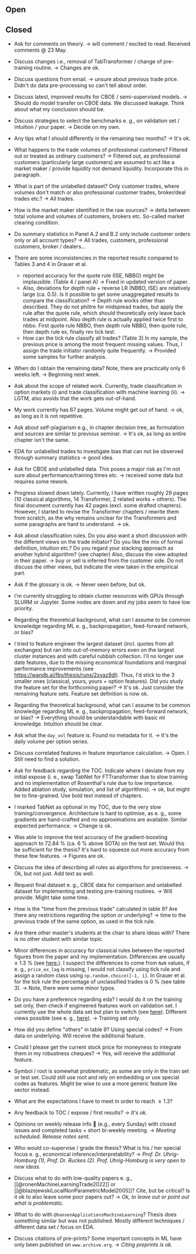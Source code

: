 ## Open

## Closed
- Ask for comments on theory. -> will comment / excited to read. Received comments @ 23 May.
- Discuss changes i.e., removal of TabTransformer / change of pre-training routine. -> Changes are ok.
- Discuss questions from email. -> unsure about previous trade price. Didn't do data pre-processing so can't tell about order.
- Discuss latest, improved results for CBOE / semi-supervised models. -> Should do model transfer on CBOE data. We discussed leakage. Think about what my conclusion should be.
- Discuss strategies to select the benchmarks e. g., on validation set / intuition / your paper. -> Decide on my own.
- Any tips what I should differently in the remaining two months? -> It's ok.
- What happens to the trade volumes of professional customers? Filtered out or treated as ordinary customers? -> Filtered out, as professional customers (particularly large customers) are assumed to act like a market maker / provide liquidity not demand liquidity. Incorporate this in paragraph.
- What is part of the unlabelled dataset? Only customer trades, where volumes don't match or also professional customer trades, broker/deal trades etc.? -> All trades.
- How is the market maker identified in the raw sources? -> delta between total volume and volumes of customers, brokers etc. So-called market clearing condition.
- Do summary statistics in Panel A.2 and B.2 only include customer orders only or all account types? -> All trades, customers, professional customers, broker / dealers...
- There are some inconsistencies in the reported results compared to Tables 3 and 4 in Grauer et al.
    - reported accuracy for the quote rule (ISE, NBBO) might be implausible. (Table 4 / panel A) -> Fixed in updated version of paper.
    - Also, deviations for depth rule + reverse LR (NBBO, ISE) are relatively large (ca. 0.5). Is it possible to get some unaggregated results to compare the classification? -> Depth rule works other than described. They do not philtre for midspread trades, but apply the rule after the quote rule, which should theoretically only leave back trades at midpoint. Also depth rule is actually applied twice first to nbbo. First quote rule NBBO, then depth rule NBBO, then quote rule, then depth rule ex, finally rev tick test.
    - How can the tick rule classify all trades? (Table 3) In my sample, the previous price is among the most frequent missing values. Thus, I assign the trade initiator randomly quite frequently. -> Provided some samples for further analysis.
- When do I obtain the remaining data? Note, there are practically only 6 weeks left. -> Beginning next week.
- Ask about the scope of related work. Currently, trade classification in option markets (i) and trade classification with machine learning (ii).  -> LGTM, also avoids that the work gets out-of-hand.
- My work currently has 67 pages. Volume might get out of hand. -> ok, as long as it is not repetitive.
- Ask about self-plagiarism e.g., in chapter decision tree, as formulation and sources are similar to previous seminar. -> It's ok, as long as entire chapter isn't the same.
- EDA for unlabelled trades to investigate bias that can not be observed through summary statistics -> good idea.
- Ask for CBOE and unlabelled data. This poses a major risk as I'm not sure about performance/training times etc. -> received some data but requires some rework.
- Progress slowed down lately. Currently, I have written roughly 29 pages (10 classical algorithms, 14 Transformer, 2 related works + others). The final document currently has 42 pages (excl. some drafted chapters). However, I started to revise the Transformer chapters / rewrite them from scratch, as the why remains unclear for the Transformers and some paragraphs are hard to understand. -> ok.
- Ask about classification rules. Do you also want a short discussion with the different views on the trade initiator? Do you like the mix of formal definition, intuition etc.? Do you regard your stacking approach as another hybrid algorithm? (see chapter) Also, discuss the view adopted in their paper. -> buy or sell is inferred from the customer side. Do not discuss the other views, but indicate the view taken in the empirical part.
- Ask if the glossary is ok. -> Never seen before, but ok.
- I'm currently struggling to obtain cluster resources with GPUs through SLURM or Jupyter. Some nodes are down and my jobs seem to have low priority. 
- Regarding the theoretical background, what can I assume to be common knowledge regarding ML e. g., backpropagation, feed-forward network, or bias?
- I tried to feature engineer the largest dataset (incl. quotes from all exchanges) but ran into out-of-memory errors even on the largest cluster instances and with careful rubbish collection. I'll no longer use date features, due to the missing economical foundations and marginal performance improvements (see https://wandb.ai/fbv/thesis/runs/2xvaz9dl). Thus, I'd stick to the 3 smaller ones (classical, yours, yours + option features). Did you study the feature set for the forthcoming paper? -> It's ok. Just consider the remaining feature sets. Feature set definition is now ok.
- Regarding the theoretical background, what can I assume to be common knowledge regarding ML e. g., backpropagation, feed-forward network, or bias? -> Everything should be understandable with basic ml knowledge. Intuition should be clear.
- Ask what the `day_vol` feature is. Found no metadata for it. -> It's the daily volume per option series. 
- Discuss correlated features in feature importance calculation. -> Open. I Still need to find a solution.
- Ask for feedback regarding the TOC. Indicate where I deviate from my initial expose (i. e., swap TabNet for FTTransformer due to slow training and no implementation of Rosenthal's rule due to low importance. Added ablation study, simulation, and list of algorithms). -> ok, but might be to fine-grained. Use bold text instead of chapters.
- I marked TabNet as optional in my TOC, due to the very slow training/convergence. Architecture is hard to optimise, as e. g., some gradients are hand-crafted and no approximations are available. Similar expected performance. -> Change is ok.
- Was able to improve the test accuracy of the gradient-boosting approach to 72.84 % (ca. 6 % above SOTA) on the test set. Would this be sufficient for the thesis? It's hard to squeeze out more accuracy from these few features. -> Figures are ok.
- Discuss the idea of describing all rules as algorithms for preciseness. -> Ok, but not just. Add text as well.
- Request final dataset e. g., CBOE data for comparison and unlabelled dataset for implementing and testing pre-training routines. -> Will provide. Might take some time.
- How is the "time from the previous trade" calculated in table 9? Are there any restrictions regarding the option or underlying? -> time to the previous trade of the same option, as used in the tick rule.
- Are there other master's students at the chair to share ideas with? There is no other student with similar topic.
- Minor differences in accuracy for classical rules between the reported figures from the paper and my implementation. Differences are usually $\leq 1.3~\%$  (see [here.](https://github.com/KarelZe/thesis/blob/main/notebooks/4.0a-mb-classical_rules.ipynb)). I suspect the differences to come from `NaN` values, if e. g., `price_ex_lag` is missing, I would not classify using tick rule and assign a random class using `np.random.choice([-1, 1]`. In Grauer et al. for the tick rule the percentage of unclassified trades is $0~\%$ (see table 3). -> Note, there were some minor typos.
- Do you have a preference regarding eda? I would do it on the training set only, then check if engineered features work on validation set. I currently use the whole data set but plan to switch (see [here](https://github.com/KarelZe/thesis/blob/feature-engineering/notebooks/3.0a-mb-data_preprocessing_explanatory_data_analysis.ipynb)).  Different views possible (see e. g., [here](https://stats.stackexchange.com/questions/424263/should-exploratory-data-analysis-include-validation-set)). -> Training set only.

- How did you define "others" in table 9? Using special codes? -> From data on underlying. Will receive the additional feature.
- Could I please get the current stock price for moneyness to integrate them in my robustness cheques? -> Yes, will receive the additional feature.
- Symbol / root is somewhat problematic, as some are only in the train set or test set. Could still use root and rely on embedding or use special codes as features. Might be wise to use a more generic feature like sector instead.
- What are the expectations I have to meet in order to reach $\geq 1.3$?
- Any feedback to TOC / expose / first results? -> *It's ok.*
- Opinions on weekly release info 📧 (e.g., every Sunday) with closed issues and completed tasks + short bi-weekly meeting. -> *Meeting scheduled. Release notes sent.*
- Who would co-supervise / grade the thesis? What is his / her special focus e. g., economical inference/interpretability? -> *Prof. Dr. Uhrig-Homburg (1), Prof. Dr. Ruckes (2). Prof. Uhrig-Homburg is very open to new ideas.* 
- Discuss what to do with low-quality papers e. g., [[@ronenMachineLearningTrade2022]] or [[@blazejewskiLocalNonParametricModel2005]]? Cite, but be critical? Is it ok to also leave some poor papers out? -> *Ok, to leave out or point out what is problematic.*
- What to do with `@hansenApplicationsMachineLearning`? Thesis does something similar but was not published. Mostly different techniques / different data set / focus on EDA.
- Discuss citations of pre-prints? Some important concepts in ML have only been published on `www.archive.org`. -> *Citing preprints is ok.*